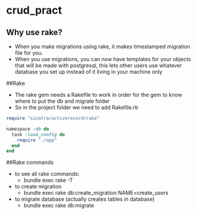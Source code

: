 # crud_pract
## Why use rake?
* When you make migrations using rake, it makes timestamped migration file for you.
* When you use migrations, you can now have templates for your objects that will be made with postgresql, this lets other users use whatever database you set up instead of it living in your machine only

##Rake
* The rake gem needs a Rakefile to work in order for the gem to know where to put the db and migrate folder
* So in the project folder we need to add Rakefile.rb

````ruby
require "sinatra/activerecord/rake"

namespace :db do
  task :load_config do
    require "./app"
  end
end

````

##Rake commands
* to see all rake commands:
  * bundle exec rake -T
* to create migration
  * bundle exec rake db:create_migration NAME=create_users
* to migrate database (actually creates tables in database)
  * bundle exec rake db:migrate
  
  
